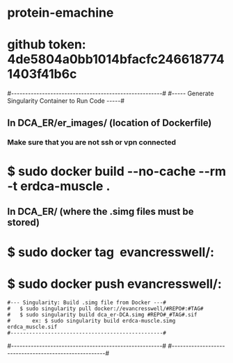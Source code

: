 # protein-emachine
# github token: 4de5804a0bb1014bfacfc2466187741403f41b6c

#------------------------------------------------------#
#----- Generate Singularity Container to Run Code -----#
## In DCA_ER/er_images/ (location of Dockerfile)
### Make sure that you are not ssh or vpn connected
#	$ sudo docker build --no-cache --rm -t erdca-muscle .

## In DCA_ER/ (where the .simg files must be stored)
#	$ sudo docker tag <IMAGE ID> evancresswell/<REPO>:<TAG>
#	$ sudo docker push evancresswell/<REPO>:<TAG>

	#--- Singularity: Build .simg file from Docker ---#
	#	$ sudo singularity pull docker://evancresswell/#REPO#:#TAG#
	#	$ sudo singularity build dca_er-DCA.simg #REPO#_#TAG#.sif 
	#		ex: $ sudo singularity build erdca-muscle.simg erdca_muscle.sif 
	#-------------------------------------------------#

#------------------------------------------------------#
#------------------------------------------------------#
